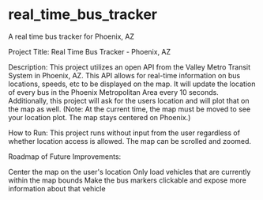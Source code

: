 # real_time_bus_tracker
A real time bus tracker for Phoenix, AZ


Project Title: Real Time Bus Tracker - Phoenix, AZ

Description: This project utilizes an open API from the Valley Metro Transit System in Phoenix, AZ. This API allows for real-time information on bus locations, speeds, etc to be displayed on the map. It will update the location of every bus in the Phoenix Metropolitan Area every 10 seconds. Additionally, this project will ask for the users location and will plot that on the map as well. (Note: At the current time, the map must be moved to see your location plot. The map stays centered on Phoenix.)

How to Run: This project runs without input from the user regardless of whether location access is allowed. The map can be scrolled and zoomed.

Roadmap of Future Improvements:

Center the map on the user's location
Only load vehicles that are currently within the map bounds
Make the bus markers clickable and expose more information about that vehicle
